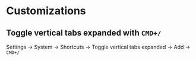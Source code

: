 # Customizations

## Toggle vertical tabs expanded with `CMD+/`

Settings -> System -> Shortcuts -> Toggle vertical tabs expanded -> Add -> `CMD+/`
